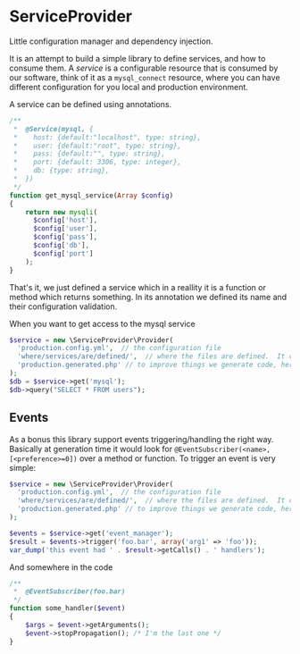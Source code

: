 ServiceProvider
===============

Little configuration manager and dependency injection.

It is an attempt to build a simple library to define services, and how to consume them. A *service* is a configurable resource that is consumed by our software, think of it as a `mysql_connect` resource, where you can have different configuration for you local and production environment.

A service can be defined using annotations. 

```php
/**
 *  @Service(mysql, {
 *    host: {default:"localhost", type: string},
 *    user: {default:"root", type: string},
 *    pass: {default:"", type: string},
 *    port: {default: 3306, type: integer},
 *    db: {type: string},
 *  })  
 */
function get_mysql_service(Array $config)
{
    return new mysqli(
      $config['host'], 
      $config['user'], 
      $config['pass'], 
      $config['db'],
      $config['port']
    );
}
```

That's it, we just defined a service which in a reallity it is a function or method which returns something. In its annotation we defined its name and their configuration validation.

When you want to get access to the mysql service

```php
$service = new \ServiceProvider\Provider(
  'production.config.yml',  // the configuration file
  'where/services/are/defined/',  // where the files are defined.  It can use * comodin
  'production.generated.php' // to improve things we generate code, here is where to save it
);
$db = $service->get('mysql');
$db->query("SELECT * FROM users");
```

Events
------

As a bonus this library support events triggering/handling the right way. Basically at generation time it would look for `@EventSubscriber(<name>, [<preference>=0])` over a method or function. To trigger an event is very simple:


```php
$service = new \ServiceProvider\Provider(
  'production.config.yml',  // the configuration file
  'where/services/are/defined/',  // where the files are defined.  It can use * comodin
  'production.generated.php' // to improve things we generate code, here is where to save it
);

$events = $service->get('event_manager');
$result = $events->trigger('foo.bar', array('arg1' => 'foo'));
var_dump('this event had ' . $result->getCalls() . ' handlers');

```

And somewhere in the code

```php
/**
 *  @EventSubscriber(foo.bar)
 */
function some_handler($event)
{
    $args = $event->getArguments();
    $event->stopPropagation(); /* I'm the last one */
}
